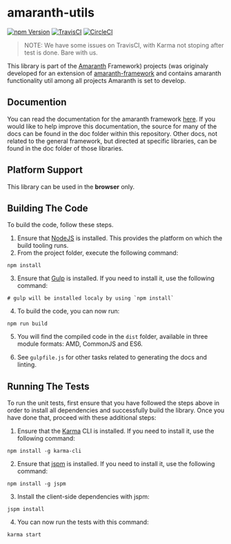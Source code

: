 # amaranth-utils

[![npm Version](https://img.shields.io/npm/v/amaranth-utils.svg)](https://www.npmjs.com/package/amaranth-utils)
[![TravisCI](https://travis-ci.org/amaranth-framework/utils.svg?branch=master)](https://travis-ci.org/amaranth-framework/utils)
[![CircleCI](https://circleci.com/gh/amaranth-framework/utils.svg?style=shield)](https://circleci.com/gh/amaranth-framework/utils)

> NOTE: We have some issues on TravisCI, with Karma not stoping after test is done. Bare with us.

This library is part of the [Amaranth](~) Framework) projects (was originaly developed for an extension of [amaranth-framework](https://amaranth-framework.io) and contains amaranth functionality util among all projects Amaranth is set to develop.

## Documention

You can read the documentation for the amaranth framework [here](~). If you would like to help improve this documentation, the source for many of the docs can be found in the doc folder within this repository. Other docs, not related to the general framework, but directed at specific libraries, can be found in the doc folder of those libraries.

## Platform Support

This library can be used in the **browser** only.

## Building The Code

To build the code, follow these steps.

1. Ensure that [NodeJS](http://nodejs.org/) is installed. This provides the platform on which the build tooling runs.
2. From the project folder, execute the following command:

  ```shell
  npm install
  ```
3. Ensure that [Gulp](http://gulpjs.com/) is installed. If you need to install it, use the following command:

  ```shell
  # gulp will be installed localy by using `npm install`
  ```
4. To build the code, you can now run:

  ```shell
  npm run build
  ```
5. You will find the compiled code in the `dist` folder, available in three module formats: AMD, CommonJS and ES6.

6. See `gulpfile.js` for other tasks related to generating the docs and linting.

## Running The Tests

To run the unit tests, first ensure that you have followed the steps above in order to install all dependencies and successfully build the library. Once you have done that, proceed with these additional steps:

1. Ensure that the [Karma](http://karma-runner.github.io/) CLI is installed. If you need to install it, use the following command:

  ```shell
  npm install -g karma-cli
  ```
2. Ensure that [jspm](http://jspm.io/) is installed. If you need to install it, use the following command:

  ```shell
  npm install -g jspm
  ```
3. Install the client-side dependencies with jspm:

  ```shell
  jspm install
  ```

4. You can now run the tests with this command:

  ```shell
  karma start
  ```